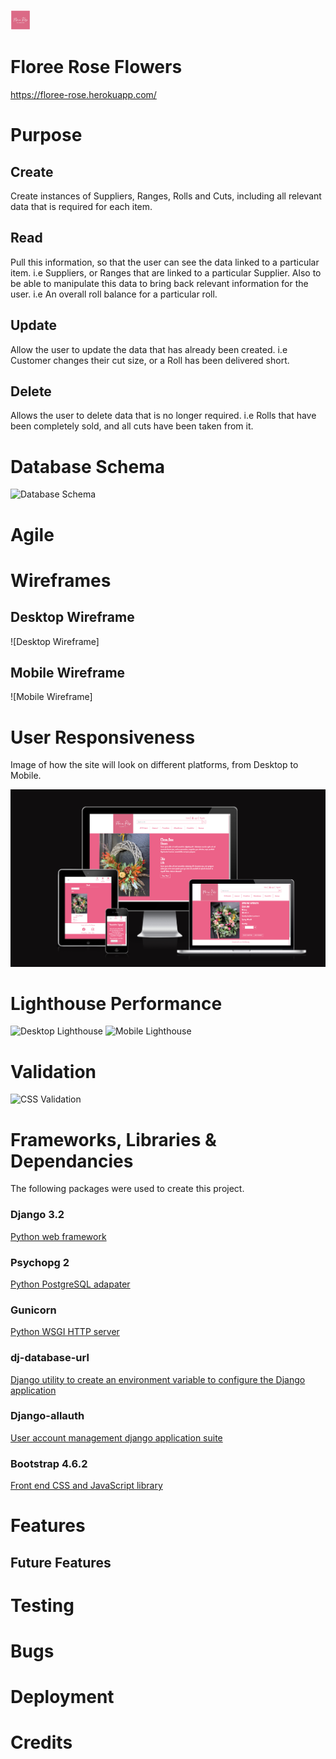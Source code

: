![Logo](/media/favicon-32x32.png)

# Floree Rose Flowers

https://floree-rose.herokuapp.com/

# Purpose

## Create
Create instances of Suppliers, Ranges, Rolls and Cuts, including all relevant data that is required for each item.
## Read
Pull this information, so that the user can see the data linked to a particular item. i.e Suppliers, or Ranges that are linked 
to a particular Supplier. Also to be able to manipulate this data to bring back relevant information for the user. i.e An overall
roll balance for a particular roll.
## Update
Allow the user to update the data that has already been created. i.e Customer changes their cut size, or a Roll has been delivered short.
## Delete
Allows the user to delete data that is no longer required. i.e Rolls that have been completely sold, and all cuts have been taken from it.

# Database Schema

![Database Schema]()

# Agile

# Wireframes

## Desktop Wireframe
![Desktop Wireframe]

## Mobile Wireframe
![Mobile Wireframe]

# User Responsiveness

Image of how the site will look on different platforms, from Desktop to Mobile.

![Responsive Image](media/readme/responsive.png)

# Lighthouse Performance

![Desktop Lighthouse](media/readme/lighthouse1.png)
![Mobile Lighthouse](media/readme/lighthouse2.png)

# Validation

![CSS Validation](/media/readme/Validation.png)

# Frameworks, Libraries & Dependancies

The following packages were used to create this project.

### Django 3.2
[Python web framework](https://www.djangoproject.com/)

### Psychopg 2
[Python PostgreSQL adapater](https://pypi.org/project/psycopg2/)

### Gunicorn
[Python WSGI HTTP server](https://gunicorn.org/)

### dj-database-url
[Django utility to create an environment variable to configure the Django application](https://pypi.org/project/dj-database-url/)

### Django-allauth
[User account management django application suite](https://django-allauth.readthedocs.io/en/latest/overview.html)

### Bootstrap 4.6.2
[Front end CSS and JavaScript library](https://getbootstrap.com/)

# Features

## Future Features

# Testing

# Bugs

# Deployment

# Credits
